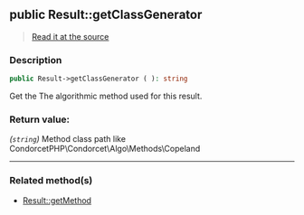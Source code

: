 ## public Result::getClassGenerator

> [Read it at the source](https://github.com/julien-boudry/Condorcet/blob/master/src/Result.php#L303)

### Description    

```php
public Result->getClassGenerator ( ): string
```

Get the The algorithmic method used for this result.
    

### Return value:   

*(```string```)* Method class path like CondorcetPHP\Condorcet\Algo\Methods\Copeland


---------------------------------------

### Related method(s)      

* [Result::getMethod](/Docs/ApiReferences/Result%20Class/public%20Result--getMethod.md)    
